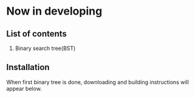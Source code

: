 # Now in developing
## List of contents
1. Binary search tree(BST)
## Installation 
When first binary tree is done, downloading and building instructions will appear below. 
